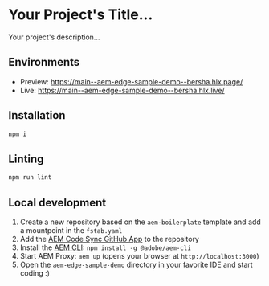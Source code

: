 # Your Project's Title...
Your project's description...

## Environments
- Preview: https://main--aem-edge-sample-demo--bersha.hlx.page/
- Live: https://main--aem-edge-sample-demo--bersha.hlx.live/

## Installation

```sh
npm i
```

## Linting

```sh
npm run lint
```

## Local development

1. Create a new repository based on the `aem-boilerplate` template and add a mountpoint in the `fstab.yaml`
1. Add the [AEM Code Sync GitHub App](https://github.com/apps/aem-code-sync) to the repository
1. Install the [AEM CLI](https://github.com/adobe/helix-cli): `npm install -g @adobe/aem-cli`
1. Start AEM Proxy: `aem up` (opens your browser at `http://localhost:3000`)
1. Open the `aem-edge-sample-demo` directory in your favorite IDE and start coding :)
